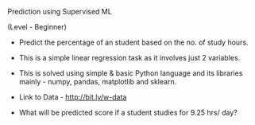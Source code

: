 Prediction using Supervised ML

(Level - Beginner)

- Predict the percentage of an student based on the no. of study hours.

- This is a simple linear regression task as it involves just 2 variables.

- This is solved using simple & basic Python language and its libraries mainly - numpy, pandas, matplotlib and sklearn.

- Link to Data - http://bit.ly/w-data

- What will be predicted score if a student studies for 9.25 hrs/ day?
